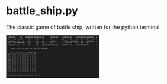 # battle_ship.py
The classic game of battle ship, written for the python terminal.

<img src="battle_ship.png" alt="Example Image" style="width:50%; height:50%;">
